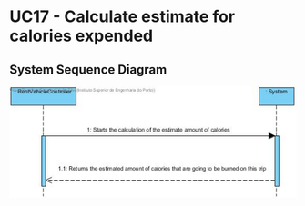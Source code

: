 # UC17 - Calculate estimate for calories expended

## System Sequence Diagram
![SSD_UC17.jpg](SSD_UC17.jpg)